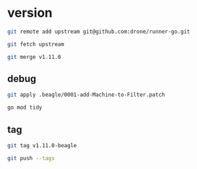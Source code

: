 # version

```bash
git remote add upstream git@github.com:drone/runner-go.git

git fetch upstream

git merge v1.11.0
```

## debug

```bash
git apply .beagle/0001-add-Machine-to-Filter.patch

go mod tidy
```

## tag

```bash
git tag v1.11.0-beagle

git push --tags
```
